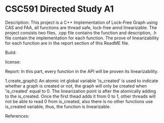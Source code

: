 # CSC591 Directed Study A1

Description:
This project is a C++ Implementation of Lock-Free Graph using CAS and FAA, all functions are thread safe, lock-free annd linearizable. The project consists two files, .cpp file contains the function and description, .h file contain the implementation for each function. The prove of linearizability for each function are in the report section of this ReadME file.

Build:

license:

Report:
In this part, every function in the API will be proven its linearizability.

1.create_graph()
An atomic int global variable 'is_created' is used to indicate whether a graph is created or not, the graph will only be created when 'is_created' equal to 0. The linearization point is after the atomically adding to the is_created. Once the first thead adds it from 0 to 1, other threads will not be able to read 0 from is_created, also there is no other functions use is_created variable, thus, the function is linearizable. 

References:
